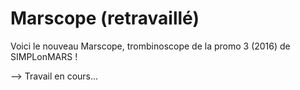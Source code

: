 # Marscope (retravaillé)

Voici le nouveau Marscope, trombinoscope de la promo 3 (2016) de SIMPLonMARS !

--> Travail en cours...
